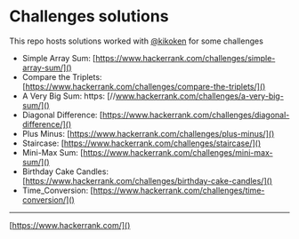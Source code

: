 # Challenges solutions

This repo hosts solutions worked with [@kikoken](https://github.com/kikoken/) for some challenges 

- Simple Array Sum: [https://www.hackerrank.com/challenges/simple-array-sum/]()
- Compare the Triplets: [https://www.hackerrank.com/challenges/compare-the-triplets/]()
- A Very Big Sum: https: [//www.hackerrank.com/challenges/a-very-big-sum/]()
- Diagonal Difference: [https://www.hackerrank.com/challenges/diagonal-difference/]()
- Plus Minus: [https://www.hackerrank.com/challenges/plus-minus/]()
- Staircase: [https://www.hackerrank.com/challenges/staircase/]()
- Mini-Max Sum: [https://www.hackerrank.com/challenges/mini-max-sum/]()
- Birthday Cake Candles: [https://www.hackerrank.com/challenges/birthday-cake-candles/]()
- Time_Conversion: [https://www.hackerrank.com/challenges/time-conversion/]()

---

[https://www.hackerrank.com/]()
